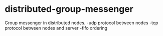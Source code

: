 # distributed-group-messenger
Group messenger in distributed nodes.
-udp protocol between nodes
-tcp protocol between nodes and server
-fifo ordering

